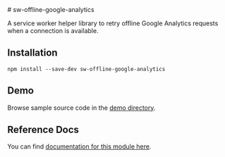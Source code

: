 <!-- DO NOT EDIT. This page is autogenerated. --># sw-offline-google-analytics

A service worker helper library to retry offline Google Analytics requests when a connection is available.

## Installation

`npm install --save-dev sw-offline-google-analytics`

## Demo

Browse sample source code in the [demo directory](https://github.com/GoogleChrome/sw-helpers/tree/master/packages/sw-offline-google-analytics/demo).

## Reference Docs

You can find [documentation for this module here](https://googlechrome.github.io/sw-helpers/reference-docs/stable/latest/module-sw-offline-google-analytics.html#main).
